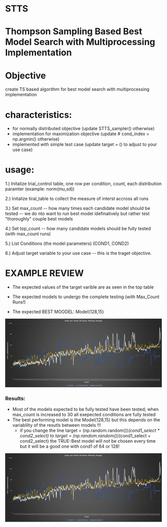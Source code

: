 # STTS

# Thompson Sampling Based Best Model Search with Multiprocessing Implementation

# Objective
create TS based algorithm for best model search with multiprocessing implementation

# characteristics:
- for normally distributed objective (update STTS_sampler() otherwise)
- implementation for maximization objective (update # cond_index = np.argmin() otherwise)
- implemented with simple test case (update target = () to adjust to your use case)

# usage:

1.) Initalize trial_control table, one row per condition, count, each distribution paramter (example: norm(mu,sd))

2.) Initalize tiral_table to collect the measure of interst accross all runs

3.) Set max_count -- how many times each candidate model should be tested -- we do nto want to run best model idefinatively but rather test "thoroughly" couple best models

4.) Set top_count -- how many candidate models should be fully tested (with max_count runs)

5.) List Conditions (the model parameters) (COND1, COND2)

6.) Adjust target variable to your use case -- this is the traget objective.

# EXAMPLE REVIEW

- The expected values of the target varible are as seen in the top table

- The expected models to undergo the complete testing (with Max_Count Runs!)

- The expected BEST MOODEL: Model(128,15)

![github-small](https://github.com/sebtac/MLxE/blob/main/Sewak%20-%20Models%20Comparison%20-%208-Games%20MA.jpg)

### Results:

- Most of the models expected to be fully tested have been tested; when max_count is increased to 30 all exepected conditions are fully tested
- The best performing model is the Model(128,15) but this depends on the variablilty of the resutls between models !!!
  - if you change the line target = (np.random.random())*(cond1_select * cond2_select) to target = (np.random.random())*(cond1_select + cond2_select) the TRUE-Best model will not be chosen every time but it will be a good one with cond1 of 64 or 128!

![github-small](https://github.com/sebtac/MLxE/blob/main/Sewak%20-%20Models%20Comparison%20-%208-Games%20MA.jpg)
